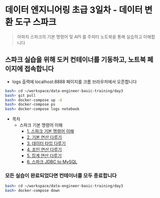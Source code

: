 # 데이터 엔지니어링 초급 3일차 - 데이터 변환 도구 스파크
> 아파치 스파크의 기본 명령어 및 API 를 주피터 노트북을 통해 실습하고 이해합니다

## 스파크 실습을 위해 도커 컨테이너를 기동하고, 노트북 페이지에 접속합니다
* logs 출력에 localhost:8888 페이지를 크롬 브라우저에서 오픈합니다
```bash
bash> cd ~/workspace/data-engineer-basic-training/day3
bash> git pull
bash> docker-compose up -d
bash> docker-compose ps
bash> docker-compose logs notebook
```

* 목차
  * 스파크 기본 명령어 이해
    * [1. 스파크 기본 명령어 이해](http://htmlpreview.github.io/?https://github.com/psyoblade/data-engineer-basic-training/blob/master/day3/notebooks/html/lgde-pyspark-tutorial-1.html)
    * [2. 기본 연산 다루기](http://htmlpreview.github.io/?https://github.com/psyoblade/data-engineer-basic-training/blob/master/day3/notebooks/html/lgde-pyspark-tutorial-2.html)
    * [3. 데이터 타입 다루기](http://htmlpreview.github.io/?https://github.com/psyoblade/data-engineer-basic-training/blob/master/day3/notebooks/html/lgde-pyspark-tutorial-3.html)
    * [4. 조인 연산 다루기](http://htmlpreview.github.io/?https://github.com/psyoblade/data-engineer-basic-training/blob/master/day3/notebooks/html/lgde-pyspark-tutorial-4.html)
    * [5. 집계 연산 다루기](http://htmlpreview.github.io/?https://github.com/psyoblade/data-engineer-basic-training/blob/master/day3/notebooks/html/lgde-pyspark-tutorial-5.html)
    * [6. 스파크 JDBC to MySQL](http://htmlpreview.github.io/?https://github.com/psyoblade/data-engineer-basic-training/blob/master/day3/notebooks/html/lgde-pyspark-tutorial-6.html)

### 모든 실습이 완료되었다면 컨테이너를 모두 종료합니다
```bash
bash> cd ~/workspace/data-engineer-basic-training/day3
bash> docker-compose down
```
